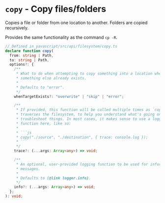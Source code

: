 # `copy` - Copy files/folders

Copies a file or folder from one location to another. Folders are copied recursively.

Provides the same functionality as the command `cp -R`.

````ts
// Defined in yavascript/src/api/filesystem/copy.ts
declare function copy(
  from: string | Path,
  to: string | Path,
  options?: {
    /**
     * What to do when attempting to copy something into a location where
     * something else already exists.
     *
     * Defaults to "error".
     */
    whenTargetExists?: "overwrite" | "skip" | "error";

    /**
     * If provided, this function will be called multiple times as `copy`
     * traverses the filesystem, to help you understand what's going on and/or
     * troubleshoot things. In most cases, it makes sense to use a logging
     * function here, like so:
     *
     * ```js
     * copy("./source", "./destination", { trace: console.log });
     * ```
     */
    trace?: (...args: Array<any>) => void;

    /**
     * An optional, user-provided logging function to be used for informational
     * messages.
     *
     * Defaults to {@link logger.info}.
     */
    info?: (...args: Array<any>) => void;
  };
): void;
````

